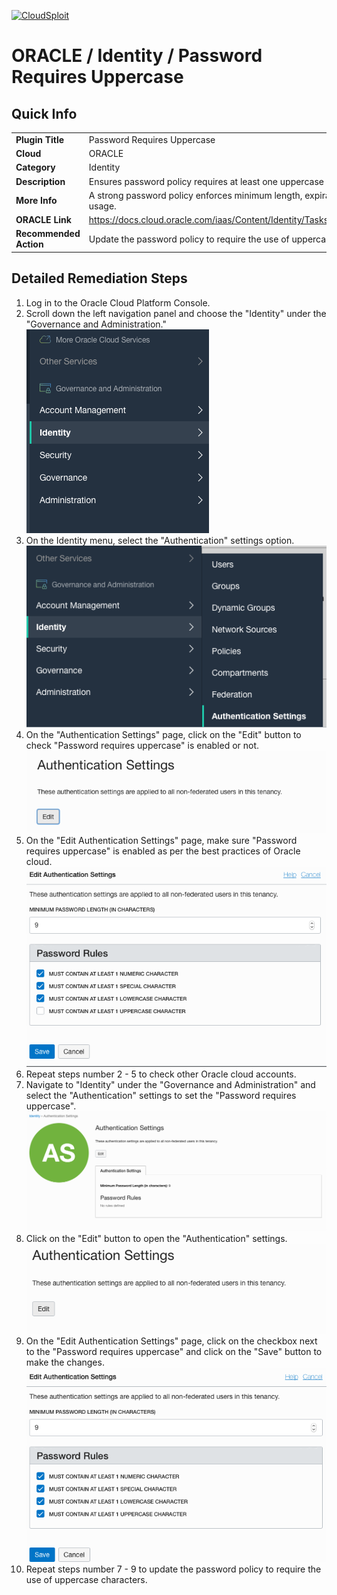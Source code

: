 [![CloudSploit](https://cloudsploit.com/img/logo-new-big-text-100.png "CloudSploit")](https://cloudsploit.com)

# ORACLE / Identity / Password Requires Uppercase

## Quick Info

| | |
|-|-|
| **Plugin Title** | Password Requires Uppercase |
| **Cloud** | ORACLE |
| **Category** | Identity |
| **Description** | Ensures password policy requires at least one uppercase character. |
| **More Info** | A strong password policy enforces minimum length, expiration, reuse, and symbol usage. |
| **ORACLE Link** | https://docs.cloud.oracle.com/iaas/Content/Identity/Tasks/managingpasswordrules.htm |
| **Recommended Action** | Update the password policy to require the use of uppercase characters. |

## Detailed Remediation Steps
1. Log in to the Oracle Cloud Platform Console.
2. Scroll down the left navigation panel and choose the "Identity" under the "Governance and Administration." </br> <img src="/resources/oracle/identity/password-requires-uppercase/step2.png"/>
3. On the Identity menu, select the "Authentication" settings option.</br> <img src="/resources/oracle/identity/password-requires-uppercase/step3.png"/>
4. On the "Authentication Settings" page, click on the "Edit" button to check "Password requires uppercase" is enabled or not.</br> <img src="/resources/oracle/identity/password-requires-uppercase/step4.png"/>
5. On the "Edit Authentication Settings" page, make sure "Password requires uppercase" is enabled as per the best practices of Oracle cloud.</br> <img src="/resources/oracle/identity/password-requires-uppercase/step5.png"/>
6. Repeat steps number 2 - 5 to check other Oracle cloud accounts.</br>
7. Navigate to "Identity" under the "Governance and Administration" and select the "Authentication" settings to set the "Password requires uppercase".</br> <img src="/resources/oracle/identity/password-requires-uppercase/step7.png"/>
8. Click on the "Edit" button to open the "Authentication" settings.</br> <img src="/resources/oracle/identity/password-requires-uppercase/step8.png"/>
9. On the "Edit Authentication Settings" page, click on the checkbox next to the "Password requires uppercase" and click on the "Save" button to make the changes.</br> <img src="/resources/oracle/identity/password-requires-uppercase/step9.png"/>
10. Repeat steps number 7 - 9 to update the password policy to require the use of uppercase characters. </br>
